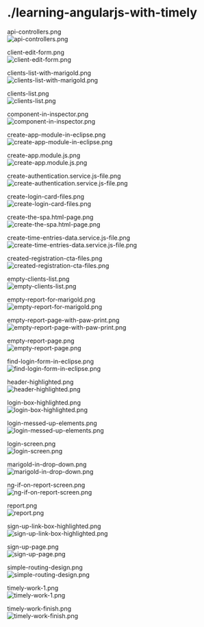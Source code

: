 # ./learning-angularjs-with-timely
 
api-controllers.png \
![api-controllers.png](api-controllers.png)
 
client-edit-form.png \
![client-edit-form.png](client-edit-form.png)
 
clients-list-with-marigold.png \
![clients-list-with-marigold.png](clients-list-with-marigold.png)
 
clients-list.png \
![clients-list.png](clients-list.png)
 
component-in-inspector.png \
![component-in-inspector.png](component-in-inspector.png)
 
create-app-module-in-eclipse.png \
![create-app-module-in-eclipse.png](create-app-module-in-eclipse.png)
 
create-app.module.js.png \
![create-app.module.js.png](create-app.module.js.png)
 
create-authentication.service.js-file.png \
![create-authentication.service.js-file.png](create-authentication.service.js-file.png)
 
create-login-card-files.png \
![create-login-card-files.png](create-login-card-files.png)
 
create-the-spa.html-page.png \
![create-the-spa.html-page.png](create-the-spa.html-page.png)
 
create-time-entries-data.service.js-file.png \
![create-time-entries-data.service.js-file.png](create-time-entries-data.service.js-file.png)
 
created-registration-cta-files.png \
![created-registration-cta-files.png](created-registration-cta-files.png)
 
empty-clients-list.png \
![empty-clients-list.png](empty-clients-list.png)
 
empty-report-for-marigold.png \
![empty-report-for-marigold.png](empty-report-for-marigold.png)
 
empty-report-page-with-paw-print.png \
![empty-report-page-with-paw-print.png](empty-report-page-with-paw-print.png)
 
empty-report-page.png \
![empty-report-page.png](empty-report-page.png)
 
find-login-form-in-eclipse.png \
![find-login-form-in-eclipse.png](find-login-form-in-eclipse.png)
 
header-highlighted.png \
![header-highlighted.png](header-highlighted.png)
 
login-box-highlighted.png \
![login-box-highlighted.png](login-box-highlighted.png)
 
login-messed-up-elements.png \
![login-messed-up-elements.png](login-messed-up-elements.png)
 
login-screen.png \
![login-screen.png](login-screen.png)
 
marigold-in-drop-down.png \
![marigold-in-drop-down.png](marigold-in-drop-down.png)
 
ng-if-on-report-screen.png \
![ng-if-on-report-screen.png](ng-if-on-report-screen.png)
 
report.png \
![report.png](report.png)
 
sign-up-link-box-highlighted.png \
![sign-up-link-box-highlighted.png](sign-up-link-box-highlighted.png)
 
sign-up-page.png \
![sign-up-page.png](sign-up-page.png)
 
simple-routing-design.png \
![simple-routing-design.png](simple-routing-design.png)
 
timely-work-1.png \
![timely-work-1.png](timely-work-1.png)
 
timely-work-finish.png \
![timely-work-finish.png](timely-work-finish.png)
 

